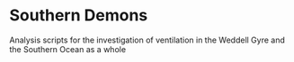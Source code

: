 # Southern Demons

Analysis scripts for the investigation of ventilation in the Weddell Gyre and the Southern Ocean as a whole
